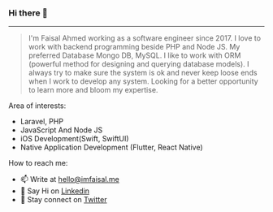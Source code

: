 ### Hi there 👋
----

> I'm Faisal Ahmed working as a software engineer since 2017. 
I love to work with backend programming beside PHP and Node JS.
My preferred Database Mongo DB, MySQL. I like to work with ORM (powerful method for designing and querying database models). I always try to make sure the system is ok and never keep loose ends when I work to develop any system. Looking for a better opportunity to learn more and bloom my expertise.

Area of interests:
  - Laravel, PHP
  - JavaScript And Node JS
  - iOS Development(Swift, SwiftUI)
  - Native Application Development (Flutter, React Native)

How to reach me: 
  - 📫 Write at hello@imfaisal.me 
  - 👋 Say Hi on [Linkedin](https://linkedin.com/in/Faisal50x) 
  - 💬 Stay connect on [Twitter](https://twitter.com/Faisal50x)  


<!--
**Faisal50x/Faisal50x** is a ✨ _special_ ✨ repository because its `README.md` (this file) appears on your GitHub profile.

Here are some ideas to get you started:

- 🔭 I’m currently working on ...
- 🌱 I’m currently learning ...
- 👯 I’m looking to collaborate on ...
- 🤔 I’m looking for help with ...
- 💬 Ask me about ...
- 📫 How to reach me: ...
- 😄 Pronouns: ...
- ⚡ Fun fact: ...
-->
